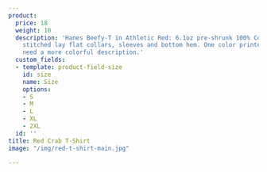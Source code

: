 ```yaml
---
product:
  price: 18
  weight: 10
  description: 'Hanes Beefy-T in Athletic Red: 6.1oz pre-shrunk 100% Cotton. Double-needle
    stitched lay flat collars, sleeves and bottom hem. One color printed on front.  Probably
    need a more colorful description.'
  custom_fields:
  - template: product-field-size
    id: size
    name: Size
    options:
    - S
    - M
    - L
    - XL
    - 2XL
  id: ''
title: Red Crab T-Shirt
image: "/img/red-t-shirt-main.jpg"

---
```

